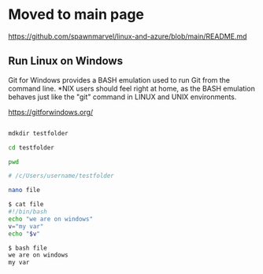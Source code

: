 # Moved to main page

https://github.com/spawnmarvel/linux-and-azure/blob/main/README.md

## Run Linux on Windows

Git for Windows provides a BASH emulation used to run Git from the command line. *NIX users should feel right at home, as the BASH emulation behaves just like the "git" command in LINUX and UNIX environments.

https://gitforwindows.org/



```bash

mdkdir testfolder

cd testfolder

pwd

# /c/Users/username/testfolder

nano file

$ cat file
#!/bin/bash
echo "we are on windows"
v="my var"
echo "$v"

$ bash file
we are on windows
my var



```
